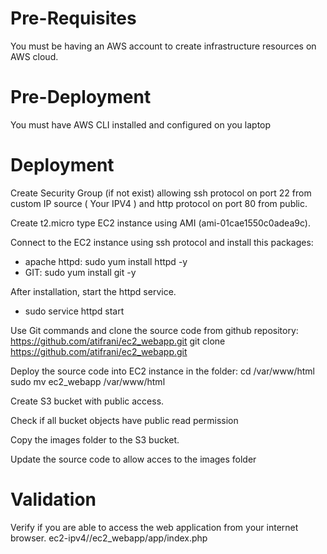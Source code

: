 # Pre-Requisites
You must be having an AWS account to create infrastructure resources on AWS cloud.

# Pre-Deployment

You must have AWS CLI installed and configured on you laptop

# Deployment



Create Security Group (if not exist) allowing ssh protocol on port 22 from custom IP source ( Your IPV4 ) and http protocol on port 80 from public.

Create t2.micro type EC2 instance using AMI (ami-01cae1550c0adea9c).

Connect to the EC2 instance using ssh protocol and install this packages:
- apache httpd:
  sudo yum install httpd -y
- GIT:
  sudo yum install git -y

After installation, start the httpd service.
- sudo service httpd start

Use Git commands and clone the source code from github repository: https://github.com/atifrani/ec2_webapp.git
git clone https://github.com/atifrani/ec2_webapp.git

Deploy the source code into EC2 instance in the folder: cd /var/www/html
sudo mv ec2_webapp /var/www/html

Create S3 bucket with public access.

Check if all bucket objects have public read permission

Copy the images folder to the S3 bucket.

Update the source code to allow acces to the images folder

# Validation

Verify if you are able to access the web application from your internet browser. ec2-ipv4//ec2_webapp/app/index.php

